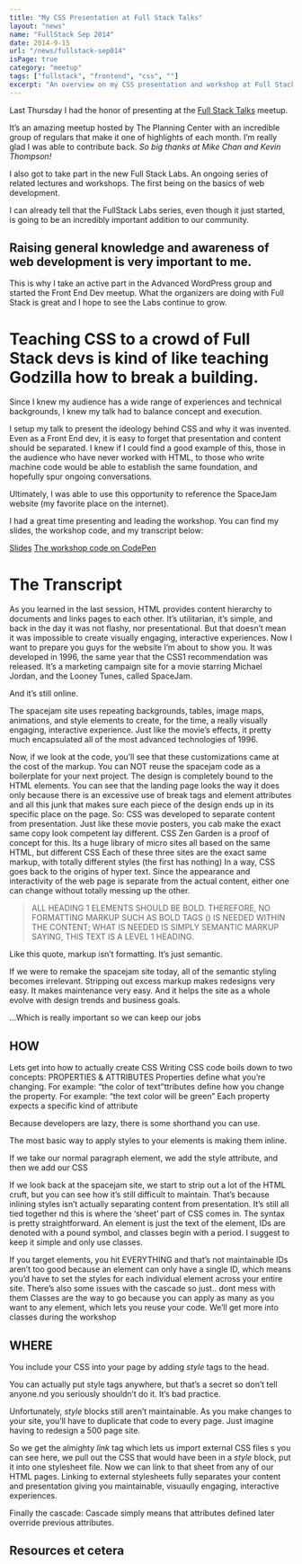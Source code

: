 ```yaml
---
title: "My CSS Presentation at Full Stack Talks"
layout: "news"
name: "FullStack Sep 2014"
date: 2014-9-15
url: "/news/fullstack-sep014"
isPage: true
category: "meetup"
tags: ["fullstack", "frontend", "css", ""]
excerpt: "An overview on my CSS presentation and workshop at Full Stack Talks"
---
```


Last Thursday I had the honor of presenting at the [Full Stack Talks](http://fullstacktalks.com) meetup.

It’s an amazing meetup hosted by The Planning Center with an incredible group of regulars that make it one of highlights of each month. I’m really glad I was able to contribute back. _So big thanks at Mike Chan and Kevin Thompson!_

I also got to take part in the new Full Stack Labs. An ongoing series of related lectures and workshops. The first being on the basics of web development.

I can already tell that the FullStack Labs series, even though it just started, is going to be an incredibly important addition to our community. 

## Raising general knowledge and awareness of web development is very important to me.

This is why I take an active part in the Advanced WordPress group and started the Front End Dev meetup.
What the organizers are doing with Full Stack is great and I hope to see the Labs continue to grow.

# Teaching CSS to a crowd of Full Stack devs is kind of like teaching Godzilla how to break a building.
 
Since I knew my audience has a wide range of experiences and technical backgrounds, I knew my talk had to balance concept and execution.

I setup my talk to present the ideology behind CSS and why it was invented. Even as a Front End dev, it is easy to forget that presentation and content should be separated. I knew if I could find a good example of this, those in the audience who have never worked with HTML, to those who write machine code would be able to establish the same foundation, and hopefully spur ongoing conversations. 

Ultimately, I was able to use this opportunity to reference the SpaceJam website (my favorite place on the internet).

I had a great time presenting and leading the workshop. You can find my slides, the workshop code, and my transcript below:

[Slides](http://slides.com/azanebrain/fullstack-css)
[The workshop code on CodePen](http://codepen.io/azanebrain/pen/axJkw)

# The Transcript

As you learned in the last session, HTML provides content hierarchy to documents and links pages to each other.
It’s utilitarian, it’s simple, and back in the day it was not flashy, nor presentational.
But that doesn’t mean it was impossible to create visually engaging, interactive experiences.
Now I want to prepare you guys for the website I’m about to show you. It was developed in 1996, the same year that the CSS1 recommendation was released. It’s a marketing campaign site for a movie starring Michael Jordan, and the Looney Tunes, called SpaceJam. 

And it’s still online.

The spacejam site uses repeating backgrounds, tables, image maps, animations, and style elements to create, for the time, a really visually engaging, interactive experience.
Just like the movie’s effects, it pretty much encapsulated all of the most advanced technologies of 1996.

Now, if we look at the code, you’ll see that these customizations came at the cost of the markup. You can NOT reuse the spacejam code as a boilerplate for your next project. The design is completely bound to the HTML elements.
You can see that the landing page looks the way it does only because there is an excessive use of break tags and element attributes and all this junk that makes sure each piece of the design ends up in its specific place on the page.
So: CSS was developed to separate content from presentation. Just like these movie posters, you cab make the exact same copy look competent lay different.
CSS Zen Garden is a proof of concept for this. 
Its a huge library of micro sites all based on the same HTML, but different CSS
Each of these three sites are the exact same markup, with totally different styles (the first has nothing)
In a way, CSS goes back to the origins of hyper text. Since the appearance and interactivity of the web page is separate from the actual content, either one can change without totally messing up the other. 

> ALL HEADING 1 ELEMENTS SHOULD BE BOLD.
> THEREFORE, NO FORMATTING MARKUP SUCH AS BOLD TAGS (<B></B>) IS NEEDED WITHIN THE CONTENT;
> WHAT IS NEEDED IS SIMPLY SEMANTIC MARKUP SAYING,
> THIS TEXT IS A LEVEL 1 HEADING.

Like this quote, markup isn’t formatting. It’s just semantic.

If we were to remake the spacejam site today, all of the semantic styling becomes irrelevant. 
Stripping out excess markup makes redesigns very easy. It makes maintenance very easy. And it helps the site as a whole evolve with design trends and business goals.

...Which is really important so we can keep our jobs

## HOW

Lets get into how to actually create CSS
Writing CSS code boils down to two concepts: PROPERTIES & ATTRIBUTES
Properties define what you’re changing. For example: “the color of text”ttributes define how you change the property. For example: “the text color will be green”
Each property expects a specific kind of attribute

Because developers are lazy, there is some shorthand you can use.

The most basic way to apply styles to your elements is making them inline.

If we take our normal paragraph element, we add the style attribute, and then we add our CSS

If we look back at the spacejam site, we start to strip out a lot of the HTML cruft, but you can see how it’s still difficult to maintain. That’s because inlining styles isn’t actually separating content from presentation. It’s still all tied together
nd this is where the ‘sheet’ part of CSS comes in.
The syntax is pretty straightforward. An element is just the text of the element, IDs are denoted with a pound symbol, and classes begin with a period.
I suggest to keep it simple and only use classes. 

If you target elements, you hit EVERYTHING and that’s not maintainable
IDs aren’t too good because an element can only have a single ID, which means you’d have to set the styles for each individual element across your entire site. There’s also some issues with the cascade so just.. dont mess with them
Classes are the way to go because you can apply as many as you want to any element, which lets you reuse your code. We’ll get more into classes during the workshop

## WHERE

You include your CSS into your page by adding _style_ tags to the head.

You can actually put style tags anywhere, but that’s a secret so don’t tell anyone.nd you seriously shouldn’t do it. It’s bad practice.

Unfortunately, _style_ blocks still aren’t maintainable. As you make changes to your site, you’ll have to duplicate that code to every page. Just imagine having to redesign a 500 page site. 


So we get the almighty _link_ tag which lets us import external CSS files
s you can see here, we pull out the CSS that would have been in a _style_ block, put it into one stylesheet file. Now we can link to that sheet from any of our HTML pages.
Linking to external stylesheets fully separates your content and presentation giving you maintainable, visuaully engaging, interactive experiences.

Finally the cascade: Cascade simply means that attributes defined later override previous attributes. 

## Resources et cetera

